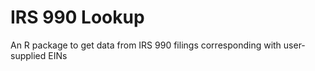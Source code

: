 # IRS 990 Lookup

An R package to get data from IRS 990 filings corresponding with user-supplied EINs
